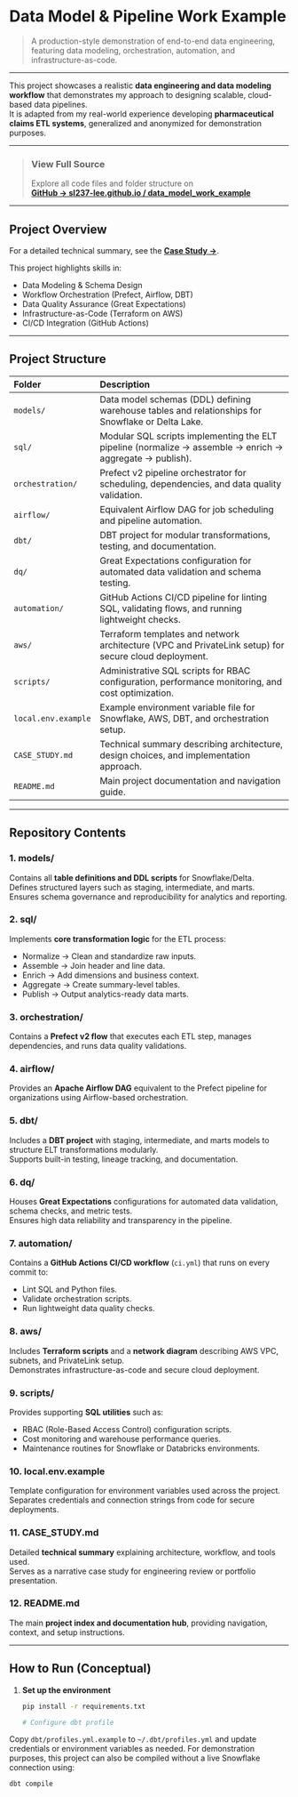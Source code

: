 # Data Model & Pipeline Work Example

> A production-style demonstration of end-to-end data engineering, featuring data modeling, orchestration, automation, and infrastructure-as-code.

---

This project showcases a realistic **data engineering and data modeling workflow** that demonstrates my approach to designing scalable, cloud-based data pipelines.  
It is adapted from my real-world experience developing **pharmaceutical claims ETL systems**, generalized and anonymized for demonstration purposes.

---

> ### **View Full Source**
> Explore all code files and folder structure on  
> [**GitHub → sl237-lee.github.io / data_model_work_example**](https://github.com/sl237-lee/sl237-lee.github.io/tree/main/projects/data_model_work_example)

---

## Project Overview
For a detailed technical summary, see the [**Case Study →**](CASE_STUDY.md).

This project highlights skills in:
- Data Modeling & Schema Design  
- Workflow Orchestration (Prefect, Airflow, DBT)  
- Data Quality Assurance (Great Expectations)  
- Infrastructure-as-Code (Terraform on AWS)  
- CI/CD Integration (GitHub Actions)  

---

## Project Structure

| Folder | Description |
|:-------|:-------------|
| `models/` | Data model schemas (DDL) defining warehouse tables and relationships for Snowflake or Delta Lake. |
| `sql/` | Modular SQL scripts implementing the ELT pipeline (normalize → assemble → enrich → aggregate → publish). |
| `orchestration/` | Prefect v2 pipeline orchestrator for scheduling, dependencies, and data quality validation. |
| `airflow/` | Equivalent Airflow DAG for job scheduling and pipeline automation. |
| `dbt/` | DBT project for modular transformations, testing, and documentation. |
| `dq/` | Great Expectations configuration for automated data validation and schema testing. |
| `automation/` | GitHub Actions CI/CD pipeline for linting SQL, validating flows, and running lightweight checks. |
| `aws/` | Terraform templates and network architecture (VPC and PrivateLink setup) for secure cloud deployment. |
| `scripts/` | Administrative SQL scripts for RBAC configuration, performance monitoring, and cost optimization. |
| `local.env.example` | Example environment variable file for Snowflake, AWS, DBT, and orchestration setup. |
| `CASE_STUDY.md` | Technical summary describing architecture, design choices, and implementation approach. |
| `README.md` | Main project documentation and navigation guide. |

---

## Repository Contents

### 1. models/
Contains all **table definitions and DDL scripts** for Snowflake/Delta.  
Defines structured layers such as staging, intermediate, and marts.  
Ensures schema governance and reproducibility for analytics and reporting.

### 2. sql/
Implements **core transformation logic** for the ETL process:
- Normalize → Clean and standardize raw inputs.  
- Assemble → Join header and line data.  
- Enrich → Add dimensions and business context.  
- Aggregate → Create summary-level tables.  
- Publish → Output analytics-ready data marts.  

### 3. orchestration/
Contains a **Prefect v2 flow** that executes each ETL step, manages dependencies, and runs data quality validations.

### 4. airflow/
Provides an **Apache Airflow DAG** equivalent to the Prefect pipeline for organizations using Airflow-based orchestration.

### 5. dbt/
Includes a **DBT project** with staging, intermediate, and marts models to structure ELT transformations modularly.  
Supports built-in testing, lineage tracking, and documentation.

### 6. dq/
Houses **Great Expectations** configurations for automated data validation, schema checks, and metric tests.  
Ensures high data reliability and transparency in the pipeline.

### 7. automation/
Contains a **GitHub Actions CI/CD workflow** (`ci.yml`) that runs on every commit to:
- Lint SQL and Python files.  
- Validate orchestration scripts.  
- Run lightweight data quality checks.

### 8. aws/
Includes **Terraform scripts** and a **network diagram** describing AWS VPC, subnets, and PrivateLink setup.  
Demonstrates infrastructure-as-code and secure cloud deployment.

### 9. scripts/
Provides supporting **SQL utilities** such as:
- RBAC (Role-Based Access Control) configuration scripts.  
- Cost monitoring and warehouse performance queries.  
- Maintenance routines for Snowflake or Databricks environments.

### 10. local.env.example
Template configuration for environment variables used across the project.  
Separates credentials and connection strings from code for secure deployments.

### 11. CASE_STUDY.md
Detailed **technical summary** explaining architecture, workflow, and tools used.  
Serves as a narrative case study for engineering review or portfolio presentation.

### 12. README.md
The main **project index and documentation hub**, providing navigation, context, and setup instructions.

---

## How to Run (Conceptual)

1. **Set up the environment**
   ```bash
   pip install -r requirements.txt

   # Configure dbt profile
Copy `dbt/profiles.yml.example` to `~/.dbt/profiles.yml` and update credentials or environment variables as needed.
For demonstration purposes, this project can also be compiled without a live Snowflake connection using:
```bash
dbt compile